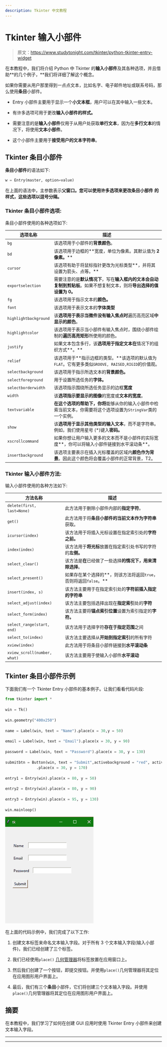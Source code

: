 ```yaml
---
description: Tkinter 中文教程
---
```


# Tkinter 输入小部件

> 原文：<https://www.studytonight.com/tkinter/python-tkinter-entry-widget>

在本教程中，我们将介绍 Python 中 Tkinter 的**输入小部件**及其各种选项，并且借助**的几个例子，**我们将详细了解这个概念。

如果你需要从用户那里得到一点点文本，比如名字、电子邮件地址或联系号码，那么使用**条目**小部件。

*   Entry 小部件主要用于显示一个**小文本框**，用户可以在其中输入一些文本。

*   有许多选项可用于更改**输入小部件的样式。**

*   需要注意的是**输入小部件**仅用于从用户处获取**单行文本**，因为在**多行文本**的情况下，将使用**文本小部件**。

*   这个小部件主要用于**接受用户的文本字符串**。

## Tkinter 条目小部件

**条目小部件**的语法如下:

```py
w = Entry(master, option=value)
```

在上面的语法中，主参数表示**父窗口。**您可以使用许多选项来更改**条目小部件** **的样式，这些选项以逗号分隔。**

### Tkinter 条目小部件选项:

条目小部件使用的各种选项如下:

| **选项名称** | **描述** |
| --- | --- |
| `bg` | 该选项用于小部件的**背景颜色**。 |
| `bd` | 该选项用于边框的**宽度，单位为像素。其默认值为 **2 像素。**** |
| `cursor` | 该选项有助于将鼠标指针更改为光标类型**，并将其设置为箭头、点等。** |
| `exportselection` | 需要注意的是**默认情况下**，写在**输入框内的文本会自动复制到剪贴板**。如果不想复制文本，则将**导出选择的值设置为 0。** |
| `fg` | 该选项用于指示文本的**颜色。** |
| `font` | 该选项用于表示文本的**字体类型** |
| `highlightbackground` | 该**选项用于表示当微件没有输入焦点时**遍历高亮区域**中显示的颜色**。 |
| `highlightcolor` | 该选项用于表示当小部件有输入焦点时，围绕小部件绘制的**遍历高亮矩形**所使用的颜色。 |
| `justify` | 如果文本包含多行，该**选项用于指定文本在**情况下的组织方式**。** |
| `relief` | 该选项用于**指示边框的类型。**该选项的默认值为`FLAT`。它有更多类似`GROOVE, RAISED,RIGID`的价值观。 |
| `selectbackground` | 该选项用于指示所选文本的**背景颜色。** |
| `selectforeground` | 用于设置所选任务的**字体。** |
| `selectborderwidth` | 该选项指示围绕所选任务显示的边框**宽度** |
| `width` | 该**选项指示要显示的图像**的宽度或**文本的宽度**。 |
| `textvariable` | **在这个选项的帮助下，你将**能够从你的输入小部件中检索当前文本，你需要将这个选项设置为`StringVar`类的一个实例。 |
| `show` | 该**选项用于显示其他类型的输入文本**，而不是字符串。例如，我们使用星号 (*)键入**密码。** |
| `xscrollcommand` | 如果你想让用户输入更多的文本而不是小部件的实际宽度**，你可以将输入小部件链接到水平滚动条**。 |
| `insertbackground` | 该选项主要表示在插入光标覆盖的区域内**颜色作为背景**。因此这个颜色将会覆盖小部件的正常背景，T2。 |

### Tkinter 输入小部件方法:

输入小部件使用的各种方法如下:

| **方法名称** | **描述** |
| --- | --- |
| `delete(first, last=None)` | 此方法用于删除小部件内部的**指定字符**。 |
| `get()` | 此方法用于将**条目小部件的当前文本作为字符串**获取。 |
| `icursor(index)` | 该方法用于将插入光标设置在指定索引处的**字符之前。** |
| `index(index)` | 该方法用于**将光标**放置在指定索引处书写的字符的**左侧。** |
| `select_clear()` | 该方法是**在**已经做了一些选择**的情况下，用来清除选择**。 |
| `select_present()` | 如果存在某个选择的**，则该方法将返回`true`，否则将返回`false`。** |
| `insert(index, s)` | 该方法主要用于在指定索引处的**字符前插入指定的字符串** |
| `select_adjust(index)` | 该方法主要包括选择出现在**指定索引**处的**字符** |
| `select_form(index)` | 该方法主要将**锚点索引位置**设置为索引指定的**字符。** |
| `select_range(start, end)` | 该方法用于选择字符**存在于指定范围**之间 |
| `select_to(index)` | 该方法主要选择从**开始到指定索引**的所有字符 |
| `xview(index)` | 此方法用于将条目小部件链接到**水平滚动条** |
| `xview_scroll(number, what)` | 该方法主要用于使输入小部件**水平滚动** |

## Tkinter 条目小部件示例

下面我们有一个 Tkinter Entry 小部件的基本例子。让我们看看代码片段:

```py
from tkinter import * 

win = Tk()  

win.geometry("400x250")  

name = Label(win, text = "Name").place(x = 30,y = 50)  

email = Label(win, text = "Email").place(x = 30, y = 90)  

password = Label(win, text = "Password").place(x = 30, y = 130)  

submitbtn = Button(win, text = "Submit",activebackground = "red", activeforeground = "blue")
              .place(x = 30, y = 170)  

entry1 = Entry(win).place(x = 80, y = 50)  

entry2 = Entry(win).place(x = 80, y = 90)  

entry3 = Entry(win).place(x = 95, y = 130)  

win.mainloop()
```

![](img/1992f7d8d69290ae33b27c9ecf0355a5.png)

在上面的代码示例中，我们完成了以下工作:

1.  创建文本标签来命名文本输入字段。对于所有 3 个文本输入字段(输入小部件)，我们已经创建了三个标签。

2.  我们已经使用`place()` [几何管理器](https://www.studytonight.com/tkinter/python-tkinter-geometry-manager)将标签放置在应用窗口上。

3.  然后我们创建了一个按钮，即提交按钮。并使用`place()`几何管理器将其定位在应用图形用户界面上。

4.  最后，我们有三个**条目**小部件，它们将创建三个文本输入字段。并使用`place()`几何管理器将其定位在应用图形用户界面上。

## 摘要

在本教程中，我们学习了如何在创建 GUI 应用时使用 Tkinter Entry 小部件来创建文本输入字段。

* * *

* * *